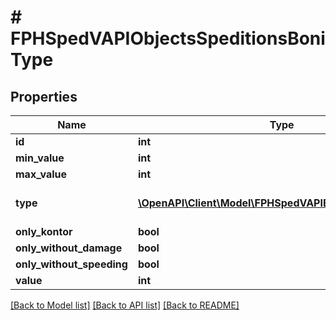 # # FPHSpedVAPIObjectsSpeditionsBoniType

## Properties

Name | Type | Description | Notes
------------ | ------------- | ------------- | -------------
**id** | **int** |  | [readonly]
**min_value** | **int** |  | [readonly]
**max_value** | **int** |  | [readonly]
**type** | [**\OpenAPI\Client\Model\FPHSpedVAPIEnumsBoniTypeType**](FPHSpedVAPIEnumsBoniTypeType.md) | 0 &#x3D; Value  1 &#x3D; KM  -1 &#x3D; NotSet | [readonly]
**only_kontor** | **bool** |  | [readonly]
**only_without_damage** | **bool** |  | [readonly]
**only_without_speeding** | **bool** |  | [readonly]
**value** | **int** |  | [readonly]

[[Back to Model list]](../../README.md#models) [[Back to API list]](../../README.md#endpoints) [[Back to README]](../../README.md)
